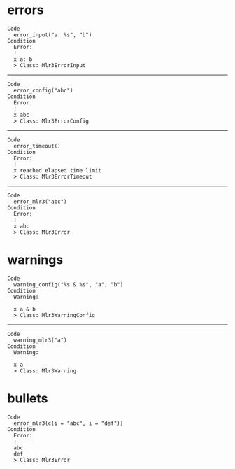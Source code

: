 # errors

    Code
      error_input("a: %s", "b")
    Condition
      Error:
      ! 
      x a: b
      > Class: Mlr3ErrorInput

---

    Code
      error_config("abc")
    Condition
      Error:
      ! 
      x abc
      > Class: Mlr3ErrorConfig

---

    Code
      error_timeout()
    Condition
      Error:
      ! 
      x reached elapsed time limit
      > Class: Mlr3ErrorTimeout

---

    Code
      error_mlr3("abc")
    Condition
      Error:
      ! 
      x abc
      > Class: Mlr3Error

# warnings

    Code
      warning_config("%s & %s", "a", "b")
    Condition
      Warning:
      
      x a & b
      > Class: Mlr3WarningConfig

---

    Code
      warning_mlr3("a")
    Condition
      Warning:
      
      x a
      > Class: Mlr3Warning

# bullets

    Code
      error_mlr3(c(i = "abc", i = "def"))
    Condition
      Error:
      ! 
      abc
      def
      > Class: Mlr3Error

